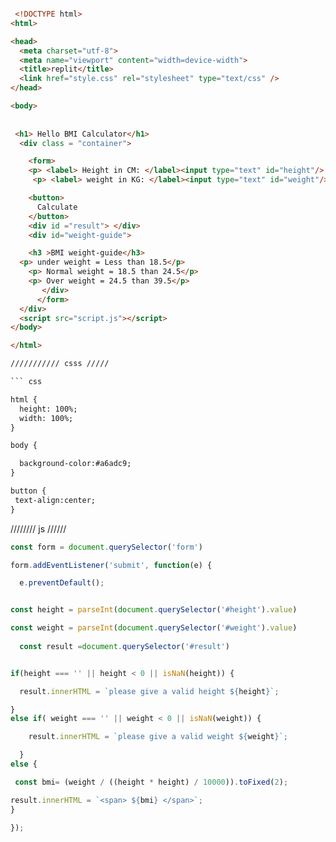 ```html

 <!DOCTYPE html>
<html>

<head>
  <meta charset="utf-8">
  <meta name="viewport" content="width=device-width">
  <title>replit</title>
  <link href="style.css" rel="stylesheet" type="text/css" />
</head>

<body>
 
  
 <h1> Hello BMI Calculator</h1>
  <div class = "container">

    <form>
    <p> <label> Height in CM: </label><input type="text" id="height"/> </p>
     <p> <label> weight in KG: </label><input type="text" id="weight"/> </p>

    <button>
      Calculate
    </button>
    <div id ="result"> </div>
    <div id="weight-guide">

    <h3 >BMI weight-guide</h3>
  <p> under weight = Less than 18.5</p>
    <p> Normal weight = 18.5 than 24.5</p>
    <p> Over weight = 24.5 than 39.5</p>
       </div>
      </form>
  </div>
  <script src="script.js"></script>
</body>

</html>

/////////// csss /////

``` css

html {
  height: 100%;
  width: 100%;
}

body {

  background-color:#a6adc9;
}

button {
 text-align:center;
}

``` 


//////// js //////
``` js 
const form = document.querySelector('form')

form.addEventListener('submit', function(e) {

  e.preventDefault();


const height = parseInt(document.querySelector('#height').value)

const weight = parseInt(document.querySelector('#weight').value)
  
  const result =document.querySelector('#result')


if(height === '' || height < 0 || isNaN(height)) {

  result.innerHTML = `please give a valid height ${height}`;

}
else if( weight === '' || weight < 0 || isNaN(weight)) {

    result.innerHTML = `please give a valid weight ${weight}`;

  }
else {

 const bmi= (weight / ((height * height) / 10000)).toFixed(2);

result.innerHTML = `<span> ${bmi} </span>`;
}

});

``` 